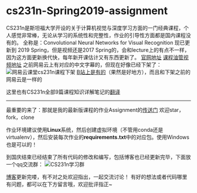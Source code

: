 # cs231n-Spring2019-assignment
CS231n是斯坦福大学开设的关于计算机视觉与深度学习方面的一门经典课程，个人感觉非常棒，无论从学习的系统性和完整性，作业的引导性方面都是国内课程没有的。
全称是：Convolutional Neural Networks for Visual Recognition
现已更新到 2019 Spring，但是视频还是2017 Spring的，会和lecture上的有点不一样，因为这方面更新换代快，每年新开课估计又有东西更新了。
[官网地址](http://cs231n.stanford.edu/)
[课程油管视频地址](https://www.youtube.com/playlist?list=PL3FW7Lu3i5JvHM8ljYj-zLfQRF3EO8sYv)
之前网易云上有对应的中文字幕的，但现在好像已经下架了：
![网易云课堂cs231n课程下架](https://img-blog.csdnimg.cn/20190905160524544.png?x-oss-process=image/watermark,type_ZmFuZ3poZW5naGVpdGk,shadow_10,text_aHR0cHM6Ly9ibG9nLmNzZG4ubmV0L2xhaXppX2xhaXpp,size_16,color_FFFFFF,t_70)
[B站上是有的](https://www.bilibili.com/video/av16585576?from=search&seid=3368262487963277823)（果然是好地方），而且和下架之前的网易云是一样的

这里也有CS231n全部9篇课程知识详解笔记的[翻译](https://zhuanlan.zhihu.com/p/21930884)

---
最重要的来了：那就是我的最新版课程的作业Assignment的[传送门](https://github.com/laisimiao/cs231n-assignment)
欢迎star，fork，clone

作业环境建议使用**Linux**系统，然后创建虚拟环境（不管用conda还是virtualenv），然后安装每次作业的**requirements.txt**中的对应包。使用Windows 也是可以的！

到国庆结束已经结束了所有代码的修改和编写，包括博客也已经更新完毕，下面放一个qq交流群： 
![CS231n学习群](https://ae01.alicdn.com/kf/H445685520e054890941e96a951e043d6R.png#pic_center) 

[博客](https://blog.csdn.net/laizi_laizi/article/details/100830239)更新完喽，有不对之处欢迎指出，一起交流讨论！
有好的想法或者代码哪里有问题，都可以在下方留言哦，欢迎批评指正~
